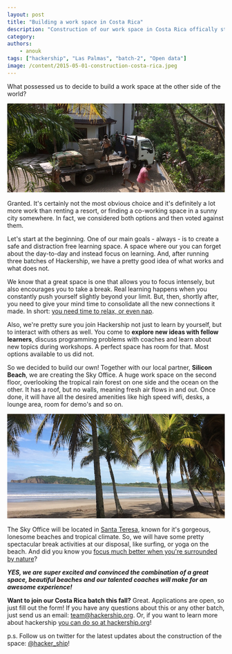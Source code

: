 ```yaml
---
layout: post
title: "Building a work space in Costa Rica"
description: "Construction of our work space in Costa Rica offically started and we could not be more excited! Together with our local partner, **Silicon Beach**, we are creating the Sky Office. A huge, open-air, work space overlooking the tropical rainforest and the ocean."
category:
authors:
    - anouk
tags: ["hackership", "Las Palmas", "batch-2", "Open data"]
image: /content/2015-05-01-construction-costa-rica.jpeg
---
```


What possessed us to decide to build a work space at the other side of the world?

![Work on the Sky Office has started!](/content/2015-05-01-construction-costa-rica.jpeg)

Granted. It's certainly not the most obvious choice and it's definitely a lot more work than renting a resort, or finding a co-working space in a sunny city somewhere. In fact, we considered both options and then voted against them.

Let's start at the beginning. One of our main goals - always - is to create a safe and distraction free learning space. A space where our you can forget about the day-to-day and instead focus on learning. And, after running three batches of Hackership, we have a pretty good idea of what works and what does not.

We know that a great space is one that allows you to focus intensely, but also encourages you to take a break. Real learning happens when you constantly push yourself slightly beyond your limit. But, then, shortly after, you need to give your mind time to consolidate all the new connections it made. In short: [you need time to relax, or even nap](http://www.bbc.com/news/health-30776745).

Also, we're pretty sure you join Hackership not just to learn by yourself, but to interact with others as well. You come to **explore new ideas with fellow learners**, discuss programming problems with coaches and learn about new topics during workshops. A perfect space has room for that. Most options available to us did not.

So we decided to build our own! Together with our local partner, **Silicon Beach**, we are creating the Sky Office. A huge work space on the second floor, overlooking the tropical rain forest on one side and the ocean on the other. It has a roof, but no walls, meaning fresh air flows in and out. Once done, it will have all the desired amenities like high speed wifi, desks, a lounge area, room for demo's and so on.

![Work on the Sky Office has started!](/content/costa-rica.jpg)

The Sky Office will be located in [Santa Teresa](https://www.google.com/maps/place/Santa+Teresa+Beach,+Costa+Rica/@9.6457056,-85.1688481,15z/data=!3m1!4b1!4m2!3m1!1s0x8f9f6e5fe79b2d3b:0x1fd6d03ba10d8d85), known for it's gorgeous, lonesome beaches and tropical climate. So, we will have some pretty spectacular break activities at our disposal, like surfing, or yoga on the beach. And did you know you [focus much better when you're surrounded by nature](http://well.blogs.nytimes.com/2008/10/17/a-dose-of-nature-for-attention-problems/)?

***YES, we are super excited and convinced the combination of a great space, beautiful beaches and our talented coaches will make for an awesome experience!***

**Want to join our Costa Rica batch this fall?** Great. Applications are open, so just fill out the form! If you have any questions about this or any other batch, just send us an email: team@hackership.org. Or, if you want to learn more about hackership [you can do so at hackership.org](http://hackership.org)!

p.s. Follow us on twitter for the latest updates about the construction of the space: [@hacker_ship](https://twitter.com/hacker_ship)!
